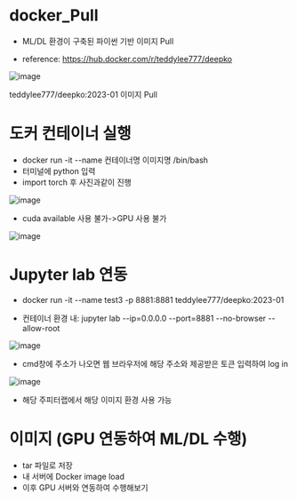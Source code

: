 # docker_Pull

- ML/DL 환경이 구축된 파이썬 기반 이미지 Pull

- reference: https://hub.docker.com/r/teddylee777/deepko

 ![image](https://github.com/TaewonEum/docker-Pull-Image/assets/104436260/93423d08-dab0-4691-9d70-7fcc90efa92e)

teddylee777/deepko:2023-01 이미지 Pull

# 도커 컨테이너 실행

- docker run -it --name 컨테이너명 이미지명 /bin/bash
- 터미널에 python 입력
- import torch 후 사진과같이 진행
  
![image](https://github.com/TaewonEum/docker-Pull-Image/assets/104436260/7c95903e-c4e5-4669-b05e-9b3a2faedc4e)

- cuda available 사용 불가->GPU 사용 불가

![image](https://github.com/TaewonEum/docker-Pull-Image/assets/104436260/199c774e-aae5-4e57-8f0b-8bc728b3f3b3)

# Jupyter lab 연동

- docker run -it --name test3 -p 8881:8881 teddylee777/deepko:2023-01

- 컨테이너 환경 내: jupyter lab --ip=0.0.0.0 --port=8881 --no-browser --allow-root

![image](https://github.com/TaewonEum/docker-Pull-Image/assets/104436260/8227a82c-0988-41d0-ae2e-8d1b245ba7ea)

- cmd창에 주소가 나오면 웹 브라우저에 해당 주소와 제공받은 토큰 입력하여 log in

![image](https://github.com/TaewonEum/docker-Pull-Image/assets/104436260/ab7ca88b-d682-4eda-bf64-0ce16839e078)

- 해당 주피터랩에서 해당 이미지 환경 사용 가능

# 이미지 (GPU 연동하여 ML/DL 수행)

- tar 파일로 저장
- 내 서버에 Docker image load
- 이후 GPU 서버와 연동하여 수행해보기
